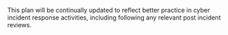 This plan will be continually updated to reflect better practice in cyber incident response activities, including following any relevant post incident reviews.